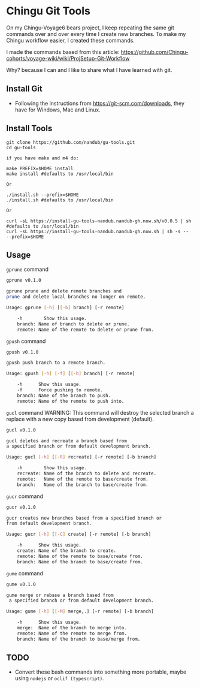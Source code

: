 # Chingu Git Tools

On my Chingu-Voyage6 bears project, I keep repeating the same git commands over and over every time I create new branches.  To make my Chingu workflow easier, I created these commands.

I made the commands based from this article: <https://github.com/Chingu-cohorts/voyage-wiki/wiki/ProjSetup-Git-Workflow>  

Why? because I can and I like to share what I have learned with git.

## Install Git

-   Following the instructions from <https://git-scm.com/downloads>, they have for Windows, Mac and Linux.

## Install Tools

    git clone https://github.com/nandub/gu-tools.git
    cd gu-tools

    if you have make and m4 do:

    make PREFIX=$HOME install
    make install #defaults to /usr/local/bin

    Or

    ./install.sh --prefix=$HOME
    ./install.sh #defaults to /usr/local/bin

    Or

    curl -sL https://install-gu-tools-nandub.nandub-gh.now.sh/v0.0.5 | sh #defaults to /usr/local/bin
    curl -sL https://install-gu-tools-nandub.nandub-gh.now.sh | sh -s --  --prefix=$HOME

## Usage

`gprune` command

```sh
gprune v0.1.0

gprune prune and delete remote branches and
prune and delete local branches no longer on remote.

Usage: gprune [-h] [[-b] branch] [-r remote]

    -h        Show this usage.
    branch: Name of branch to delete or prune.
    remote: Name of the remote to delete or prune from.
```

`gpush` command

```sh
gpush v0.1.0

gpush push branch to a remote branch.

Usage: gpush [-h] [-f] [[-b] branch] [-r remote]

    -h      Show this usage.
    -f      Force pushing to remote.
    branch: Name of the branch to push.
    remote: Name of the remote to push into.
```

`gucl` command WARNING: This command will destroy the selected branch a replace with a new copy based from development (default).

```sh
gucl v0.1.0

gucl deletes and recreate a branch based from
a specified branch or from default development branch.

Usage: gucl [-h] [[-R] recreate] [-r remote] [-b branch]

    -h        Show this usage.
    recreate: Name of the branch to delete and recreate.
    remote:   Name of the remote to base/create from.
    branch:   Name of the branch to base/create from.
```

`gucr` command

```sh
gucr v0.1.0

gucr creates new branches based from a specified branch or
from default development branch.

Usage: gucr [-h] [[-C] create] [-r remote] [-b branch]

    -h      Show this usage.
    create: Name of the branch to create.
    remote: Name of the remote to base/create from.
    branch: Name of the branch to base/create from.
```

`gume` command

```sh
gume v0.1.0

gume merge or rebase a branch based from
 a specified branch or from default development branch.

Usage: gume [-h] [[-M] merge,.] [-r remote] [-b branch]

    -h      Show this usage.
    merge:  Name of the branch to merge into.
    remote: Name of the remote to merge from.
    branch: Name of the branch to base/merge from.
```

## TODO

-   Convert these bash commands into something more portable, maybe using `nodejs` or `oclif (typescript)`.
